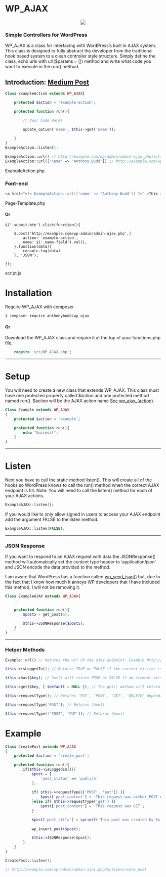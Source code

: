 # WP_AJAX

<p align="center"><img src="https://ideea.co.uk/static/wp_ajax.png"></p>

### Simple Controllers for WordPress
WP_AJAX is a class for interfacing with WordPress’s built in AJAX system. This class is designed to fully abstract the developer from the traditional hook based system to a clean controller style structure. Simply define the class, echo urls with url($params = []) method and write what code you want to execute in the run() method.


## Introduction: **[Medium Post](https://medium.com/@AnthonyBudd/wp-ajax-97d8f1d83e26)**

```php
Class ExampleAction extends WP_AJAX{

    protected $action = 'example-action';

    protected function run(){

    	// Your Code Here!
    	
    	update_option('name', $this->get('name'));

    }
}
ExampleAction::listen();

ExampleAction::url() // http://example.com/wp-admin/admin-ajax.php?action=example-action
ExampleAction::url(['name' => 'Anthony Budd']) // http://example.com/wp-admin/admin-ajax.php?action=example-action&name=Anthony%20Budd

```
ExampleAction.php

### Font-end

```html
<a href="<?= ExampleAction::url(['name' => 'Anthony Budd']) ?>" >This is a link</a>
```
Page-Template.php

#### Or

```JS
$('.submit-btn').click(function(){

    $.post('http://example.com/wp-admin/admin-ajax.php',{
        action: 'example-action',
        name: $('.name-field').val(),
    },function(data){
        console.log(data)
    }, 'JSON');
    
});
```
script.js

# Installation

Require WP_AJAX with composer

```
$ composer require anthonybudd/wp_ajax
```

#### Or

Download the WP_AJAX class and require it at the top of your functions.php file.

```php
    require 'src/WP_AJAX.php';
```

***

# Setup
You will need to create a new class that extends WP_AJAX. This class must have one protected property called $action and one protected method named run(). $action will be the AJAX action name [See wp_ajax_(action)](https://codex.wordpress.org/Plugin_API/Action_Reference/wp_ajax_(action)).
```php
Class Example extends WP_AJAX
{
    protected $action = 'example';

    protected function run(){
        echo "Success!";
    }
}
```

***

# Listen
Next you have to call the static method listen(). This will create all of the hooks so WordPress knows to call the run() method when the correct AJAX endpoint is hit. Note: You will need to call the listen() method for each of your AJAX actions.
```php
ExampleAJAX::listen();
```

If you would like to only allow signed in users to access your AJAX endpoint add the argument FALSE to the listen method.
```php
ExampleAJAX::listen(FALSE);
```

***

### JSON Response
If you want to respond to an AJAX request with data the JSONResponse() method will automatically set the content type header to ‘application/json’ and JSON encode the data provided to the method.

I am aware that WordPress has a function called [wp_send_json()](https://codex.wordpress.org/Function_Reference/wp_send_json) but, due to the fact that I know how much it annoys WP developers that I have included this method, I will not be removing it.

```php
Class ExampleAJAX extends WP_AJAX{
    ..

    protected function run(){
        $post5 = get_post(5);

        $this->JSONResponse($post5);
    }
}

```

***

### Helper Methods

```php
Example::url() // Returns the url of the ajax endpoint. Example http://ajax.local/wp/wp-admin/admin-ajax.php?action=example

$this->isLoggedIn(); // Returns TRUE or FALSE if the current visitor is a logged in user.

$this->has($key); // has() will return TRUE or FALSE if an element exists in the $_REQUEST array with a key of $key

$this->get($key, [ $default = NULL ]); // The get() method will return the specified HTTP request variable. If the variable does not exist it will return NULL by default. If you would like to set a custom string as the default, provide it as the second argument.

$this->requestType(); // Returns 'PUT', 'POST', 'GET', 'DELETE' depending on HTTP request type

$this->requestType('POST'); // Returns (bool) 

$this->requestType(['POST', 'PUT']); // Returns (bool)  
```


# Example
```php
Class CreatePost extends WP_AJAX
{
    protected $action = 'create_post';

    protected function run(){
        if($this->isLoggedIn()){
            $post = [
                'post_status' => 'publish'
            ];
            
            if( $this->requestType(['POST', 'put']) ){
                $post['post_content'] = 'This request was either POST or PUT';
            }else if( $this->requestType('get') ){
                $post['post_content'] = 'This request was GET';
            }

            $post['post_title'] = sprintf('This post was created by %s', $this->user->data->user_nicename);
            
            wp_insert_post($post);

            $this->JSONResponse($post);
        }
    }
}

CreatePost::listen();

// http://example.com/wp-admin/admin-ajax.php?action=create_post

```
